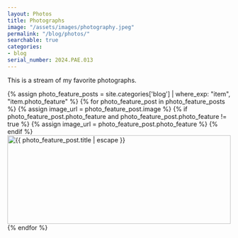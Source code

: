 ```yaml
---
layout: Photos
title: Photographs
image: "/assets/images/photography.jpeg"
permalink: "/blog/photos/"
searchable: true
categories:
- blog
serial_number: 2024.PAE.013
---
```

This is a stream of my favorite photographs.

{% assign photo_feature_posts = site.categories['blog'] | where_exp: "item", "item.photo_feature" %}
{% for photo_feature_post in photo_feature_posts %}
{% assign image_url = photo_feature_post.image %}
{% if photo_feature_post.photo_feature and photo_feature_post.photo_feature != true %}
{% assign image_url = photo_feature_post.photo_feature %}
{% endif %}
<a href="{{ photo_feature_post.url }}" title="{{ photo_feature_post.title | escape}}">
<img class="lazyload no-lightbox" data-src="{{ image_url }}" alt="{{ photo_feature_post.title | escape }}" height="200px" width="100%"/>
</a>
{% endfor %}
